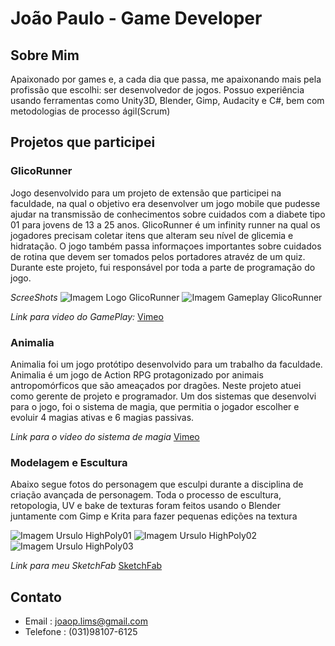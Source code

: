 # João Paulo - Game Developer


## Sobre Mim

Apaixonado por games e, a cada dia que passa, me apaixonando mais pela profissão que escolhi: ser desenvolvedor de jogos. Possuo experiência usando ferramentas como Unity3D, Blender, Gimp, Audacity e C#, bem com metodologias de processo ágil(Scrum)

## Projetos que participei

### GlicoRunner
Jogo desenvolvido para um projeto de extensão que participei na faculdade, na qual o objetivo era desenvolver um jogo mobile que pudesse ajudar na transmissão de conhecimentos sobre cuidados com a diabete tipo 01 para jovens de 13 a 25 anos. GlicoRunner é um infinity runner na qual os jogadores precisam coletar itens que alteram seu nível de glicemia e hidratação. O jogo também passa informaçoes importantes sobre cuidados de rotina que devem ser tomados pelos portadores atravéz de um quiz. Durante este projeto, fui responsável por toda a parte de programação do jogo.

*ScreeShots*
![Imagem Logo GlicoRunner](https://i.imgur.com/IHRKPje.png)
![Imagem Gameplay GlicoRunner](https://i.imgur.com/D8GSEPh.png)








*Link para video do GamePlay:*
[Vimeo](https://vimeo.com/347433553)




### Animalia

Animalia foi um jogo protótipo desenvolvido para um trabalho da faculdade. Animalia é um jogo de Action RPG  protagonizado por animais antropomórficos que são ameaçados por dragões. Neste projeto atuei como gerente de projeto e programador. Um dos sistemas que desenvolvi para o jogo, foi o sistema de magia, que permitia  o jogador escolher e evoluir 4 magias ativas e 6 magias passivas.

*Link para o video do sistema de magia*
[Vimeo](https://vimeo.com/347371168)




### Modelagem e Escultura
Abaixo segue fotos do personagem que esculpi durante a disciplina de criação avançada de personagem. Toda o processo de escultura, retopologia, UV e bake de texturas foram feitos usando o Blender juntamente com Gimp e Krita para fazer pequenas edições na textura


![Imagem Ursulo HighPoly01](https://i.imgur.com/en7VwvT.png)
![Imagem Ursulo HighPoly02](https://i.imgur.com/c3xCmNf.png)
![Imagem Ursulo HighPoly03](https://i.imgur.com/wIz2fTq.png)



*Link para meu SketchFab*
[SketchFab](https://sketchfab.com/joaop_lim)










## Contato

- Email : joaop.lims@gmail.com
- Telefone : (031)98107-6125
